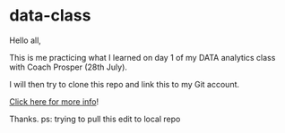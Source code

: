 # data-class

Hello all,

This is me practicing what I learned on day 1 of my DATA analytics class with Coach Prosper (28th July).

I will then try to clone this repo and link this to my Git account. 

[Click here for more info](https://github.com)!

Thanks.
ps: trying to pull this edit to local repo
